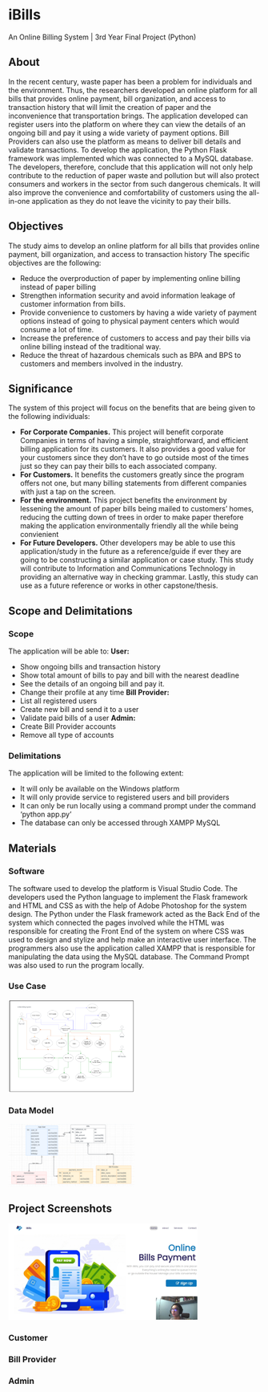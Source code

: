 # iBills
An Online Billing System | 3rd Year Final Project (Python)

## About
In the recent century, waste paper has been a problem for individuals and the environment. Thus, the researchers developed an online platform for all bills that provides online payment, bill organization, and access to transaction history that will limit the creation of paper and the inconvenience that transportation brings. The application developed can register users into the platform on where they can view the details of an ongoing bill and pay it using a wide variety of payment options. Bill Providers can also use the platform as means to deliver bill details and validate transactions. To develop the application, the Python Flask framework was implemented which was connected to a MySQL database. The developers, therefore, conclude that this application will not only help contribute to the reduction of paper waste and pollution but will also protect consumers and workers in the sector from such dangerous chemicals. It will also improve the convenience and comfortability of customers using the all-in-one application as they do not leave the vicinity to pay their bills.

## Objectives
The study aims to develop an online platform for all bills that provides online payment, bill organization, and access to transaction history
The specific objectives are the following:
- Reduce the overproduction of paper by implementing online billing instead of paper billing
- Strengthen information security and avoid information leakage of customer information from bills.
- Provide convenience to customers by having a wide variety of payment options instead of going to physical payment centers which would consume a lot of time.
- Increase the preference of customers to access and pay their bills via online billing instead of the traditional way.
- Reduce the threat of hazardous chemicals such as BPA and BPS to customers and members involved in the industry.

## Significance
The system of this project will focus on the benefits that are being given to the following individuals:
- **For Corporate Companies.** This project will benefit corporate Companies in terms of having a simple, straightforward, and efficient billing application for its customers. It also provides a good value for your customers since they don’t have to go outside most of the times just so they can pay their bills to each associated company.
- **For Customers.** It benefits the customers greatly since the program offers not one, but many billing statements from different companies with just a tap on the screen.
- **For the environment.** This project benefits the environment by lessening the amount of paper bills being mailed to customers’ homes, reducing the cutting down of trees in order to make paper therefore making the application environmentally friendly all the while being convienient
- **For Future Developers.** Other developers may be able to use this application/study in the future as a reference/guide if ever they are going to be constructing a similar application or case study. This study will contribute to Information and Communications Technology in providing an alternative way in checking grammar. Lastly, this study can use as a future reference or works in other capstone/thesis.

## Scope and Delimitations
### Scope
The application will be able to:
**User:**
- Show ongoing bills and transaction history
- Show total amount of bills to pay and bill with the nearest deadline
- See the details of an ongoing bill and pay it.
- Change their profile at any time
**Bill Provider:**
- List all registered users
- Create new bill and send it to a user
- Validate paid bills of a user
**Admin:**
- Create Bill Provider accounts
- Remove all type of accounts

### Delimitations
The application will be limited to the following extent:
- It will only be available on the Windows platform
- It will only provide service to registered users and bill providers
- It can only be run locally using a command prompt under the command ‘python app.py’
- The database can only be accessed through XAMPP MySQL

## Materials
### Software
The software used to develop the platform is Visual Studio Code. The developers used the Python language to implement the Flask framework and HTML and CSS as with the help of Adobe Photoshop for the system design. The Python under the Flask framework acted as the Back End of the system which connected the pages involved while the HTML was responsible for creating the Front End of the system on where CSS was used to design and stylize and help make an interactive user interface. The programmers also use the application called XAMPP that is responsible for manipulating the data using the MySQL database. The Command Prompt was also used to run the program locally.

### Use Case
<img src="/screenshots/UseCase.png" width=50% height=50%>

### Data Model
<img src="/screenshots/DataModel.png" width=50% height=50%>

## Project Screenshots
<img src="/screenshots/HomeScreen.png" width=75% height=75%>

### Customer


### Bill Provider


### Admin
